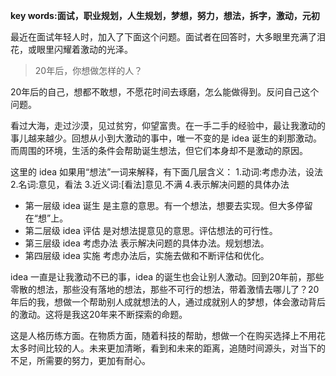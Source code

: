 **key words:面试，职业规划，人生规划，梦想，努力，想法，拆字，激动，元初**

最近在面试年轻人时，加入了下面这个问题。面试者在回答时，大多眼里充满了泪花，或眼里闪耀着激动的光泽。

> 20年后，你想做怎样的人？

20年后的自己，想都不敢想，不愿花时间去琢磨，怎么能做得到。反问自己这个问题。

看过大海，走过沙漠，见过贫穷，仰望富贵。在一手二手的经验中，最让我激动的事儿越来越少。回想从小到大激动的事中，唯一不变的是 idea 诞生的刹那激动。而周围的环境，生活的条件会帮助诞生想法，但它们本身却不是激动的原因。

这里的 idea 如果用“想法”一词来解释，有下面几层含义：
1.动词:考虑办法，设法
2.名词:意见，看法
3.近义词:[看法]意见.不满
4.表示解决问题的具体办法

- 第一层级 idea 诞生
是主意的意思。有一个想法，想要去实现。但大多停留在“想”上。
- 第二层级 idea 评估
是对想法提意见的意思。评估想法的可行性。
- 第三层级 idea 考虑办法
表示解决问题的具体办法。规划想法。
- 第四层级 idea 实施
考虑办法后，实施去做和不断评估和优化。

idea 一直是让我激动不已的事，idea 的诞生也会让别人激动。回到20年前，那些零散的想法，那些没有落地的想法，那些不可行的想法，带着激情去哪儿了？20年后的我，想做一个帮助别人成就想法的人，通过成就别人的梦想，体会激动背后的激动。这将是我这20年来不断探索的命题。

这是人格历练方面。在物质方面，随着科技的帮助，想做一个在购买选择上不用花太多时间比较的人。未来更加清晰，看到和未来的距离，追随时间源头，对当下的不足，所需要的努力，更加有耐心。
